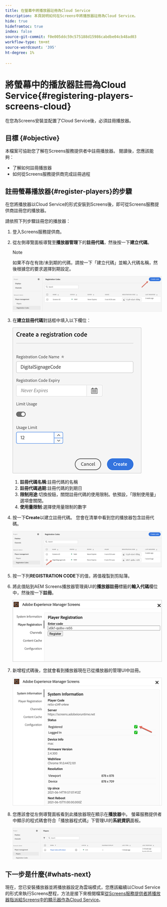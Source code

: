 ```yaml
---
title: 在螢幕中將播放器註冊為Cloud Service
description: 本頁說明如何在Screens中將播放器註冊為Cloud Service。
hide: true
hidefromtoc: true
index: false
source-git-commit: f0e005ddc59c575188d15986cabdbe04cb48ad03
workflow-type: tm+mt
source-wordcount: '395'
ht-degree: 1%

---
```



# 將螢幕中的播放器註冊為Cloud Service{#registering-players-screens-cloud}

在您為Screens安裝並配置了Cloud Service後，必須註冊播放器。

## 目標 {#objective}

本檔案可協助您了解在Screens服務提供者中註冊播放器。 閱讀後，您應該能夠：

* 了解如何註冊播放器
* 如何從Screens服務提供商完成註冊過程

## 註冊螢幕播放器{#register-players}的步驟

在您將播放器以Cloud Service的形式安裝到Screens後，即可從Screens服務提供商註冊您的播放器。

請依照下列步驟註冊您的播放器：

1. 登入Screens服務提供商。

1. 從左側導覽面板導覽至&#x200B;**播放器管理**&#x200B;下的&#x200B;**註冊代碼**，然後按一下&#x200B;**建立代碼**。

   >[!NOTE]
   >如果不存在有效/未到期的代碼，請按一下「建立代碼」並輸入代碼名稱，然後根據您的要求選擇到期設定。

   ![影像](/help/screens-cloud/assets/player/register-player1.png)

1. 在&#x200B;**建立註冊代碼**&#x200B;對話框中填入以下欄位：

   ![影像](/help/screens-cloud/assets/player/register-player2.png)

   1. **註冊代碼名稱**:註冊代碼的名稱
   1. **註冊代碼過期**:註冊代碼的到期日
   1. **限制用途**:切換按鈕，關閉註冊代碼的使用限制。依預設，「限制使用量」選項會關閉。
   1. **使用量限制**:選擇使用量限制的數字

1. 按一下&#x200B;**Create**&#x200B;以建立註冊代碼。 您會在清單中看到您的播放器包含註冊代碼。

   ![影像](/help/screens-cloud/assets/player/register-player3.png)

1. 按一下列&#x200B;**REGISTRATION CODE**&#x200B;下的值，將值複製到剪貼簿。

1. 將此值貼到AEM Screens播放器管理員UI的&#x200B;**播放器註冊**&#x200B;標籤的&#x200B;**輸入代碼**&#x200B;欄位中，然後按一下&#x200B;**註冊**。

   ![影像](/help/screens-cloud/assets/player/register-player4.png)


1. 新增程式碼後，您就會看到播放器現在已從播放器的管理UI中註冊。

   ![影像](/help/screens-cloud/assets/player/register-player5.png)

1. 您應該會從左側導覽面板看到此播放器現在顯示在&#x200B;**播放器**&#x200B;中。 螢幕服務提供者中顯示的程式碼會符合「播放器程式碼」下管理UI的&#x200B;**系統資訊**&#x200B;面板。

   ![影像](/help/screens-cloud/assets/player/register-player6.png)

## 下一步是什麼{#whats-next}

現在，您已安裝播放器並將播放器設定為雲端模式，您應該繼續以Cloud Service的形式來執行Screens歷程，方法是接下來檢閱檔案[從Screens服務提供者將播放器指派給Screens中的顯示器作為Cloud Service](/help/screens-cloud/managing-players-registration/assigning-player-display.md)。